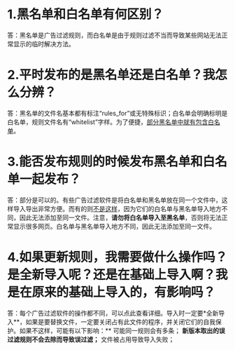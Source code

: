 # 1.黑名单和白名单有何区别？ #
答：黑名单是广告过滤规则，而白名单是由于规则过滤不当而导致某些网站无法正常显示的临时解决方法。
# 2.平时发布的是黑名单还是白名单？我怎么分辨？ #
答：黑名单的文件名基本都有标注“rules\_for”或无特殊标识；白名单会明确标明是白名单，规则文件名有“whitelist”字样。为了便捷，[部分黑名单中就有包含白名单](https://code.google.com/p/adfiltering-rules/wiki/WhiteList)。
# 3.能否发布规则的时候发布黑名单和白名单一起发布？ #
答：部分是可以的。有些广告过滤软件是将白名单和黑名单放在同一个文件中，这样导入导出非常方便。而有的则[不是这样](https://code.google.com/p/adfiltering-rules/wiki/WhiteList)，因为它们的白名单与黑名单导入地方不同，因此无法添加至同一文件。注意，**请勿将白名单导入至黑名单**，否则将无法正常显示很多网页。白名单与黑名单导入地方不同，因此无法添加至同一文件。
# 4.如果更新规则，我需要做什么操作吗？是全新导入呢？还是在基础上导入啊？我是在原来的基础上导入的，有影响吗？ #
答：每个广告过滤软件的操作都不同，可以点此查看详细。导入时一定要\*全新导入**，如果是要替换文件，一定要关闭占有此文件的程序，并关闭它们的自我保护。如果不这样，可能有以下影响：** 可能同一规则会有多条；
**新版本取出的误过滤规则不会去除而导致误过滤；** 文件被占用导致导入失败；

